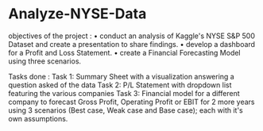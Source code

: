 # Analyze-NYSE-Data

objectives of the project :
•	conduct an analysis of Kaggle's NYSE S&P 500 Dataset and create a presentation to share findings.
•	develop a dashboard for a Profit and Loss Statement.
•	create a Financial Forecasting Model using three scenarios.

Tasks done :
Task 1: Summary Sheet with a visualization answering a question asked of the data
Task 2: P/L Statement with dropdown list featuring the various companies
Task 3: Financial model for a different company to forecast Gross Profit, Operating Profit or EBIT for 2 more years using 3 scenarios (Best case, Weak case and Base case); each with it's own assumptions.






